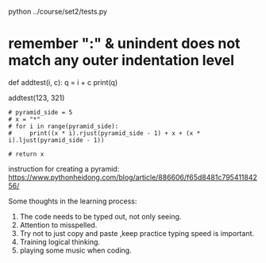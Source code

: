 python ../course/set2/tests.py

# remember ":" & unindent does not match any outer indentation level

def addtest(i, c):
q = i + c
print(q)

addtest(123, 321)

    # pyramid_side = 5
    # x = "*"
    # for i in range(pyramid_side):
    #     print((x * i).rjust(pyramid_side - 1) + x + (x * i).ljust(pyramid_side - 1))

    # return x

instruction for creating a pyramid:
https://www.pythonheidong.com/blog/article/886606/f65d8481c79541184256/

Some thoughts in the learning process:

1.  The code needs to be typed out, not only seeing.
2.  Attention to misspelled.
3.  Try not to just copy and paste ,keep practice typing speed is important.
4.  Training logical thinking.
5.  playing some music when coding.
